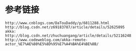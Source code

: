 # 参考链接
    http://www.cnblogs.com/DaTouDaddy/p/6811288.html
    http://blog.csdn.net/z69183787/article/details/52625095
    akka:
    http://blog.csdn.net/zhuchuangang/article/details/52116248
    http://www.codeweblog.com/akka-remote-actor_%E7%AE%80%E5%8D%95%E7%A4%BA%E4%BE%8B/
